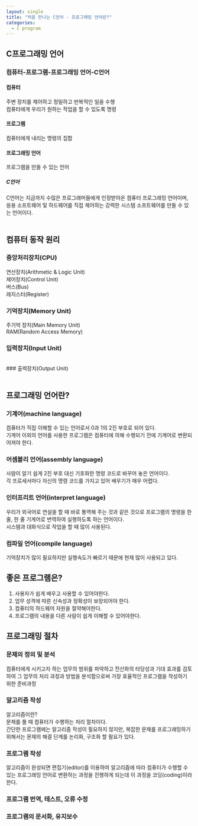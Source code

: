 ```yaml
---
layout: single
title: "처음 만나는 C언어 - 프로그래밍 언어란?"
categories:
  - C program
---
```


## C프로그래밍 언어
### 컴퓨터-프로그램-프로그래밍 언어-C언어
#### 컴퓨터
주변 장치를 제어하고 정밀하고 반복적인 일을 수행 <br>
컴퓨터에게 우리가 원하는 작업을 할 수 있도록 명령 <br>
#### 프로그램
컴퓨터에게 내리는 명령의 집합 <br>
#### 프로그래밍 언어
프로그램을 만들 수 있는 언어 <br>
##### C언어
C언어는 지금까지 수많은 프로그래머들에게 인정받아온 컴퓨터 프로그래밍 언어이며, 응용 소프트웨어 및 하드웨어를 직접 제어하는 강력한 시스템 소프트웨어를 만들 수 있는 언어이다. <br> <br>

## 컴퓨터 동작 원리
### 중앙처리장치(CPU)
연산장치(Arithmetic & Logic Unit) <br>
제어장치(Control Unit) <br>
버스(Bus) <br>
레지스터(Register) <br>
### 기억장치(Memory Unit)
주기억 장치(Main Memory Unit) <br>
RAM(Random Access Memory) <br>
### 입력장치(Input Unit)
<br>
### 출력장치(Output Unit)
<br> <br>

## 프로그래밍 언어란?
### 기계어(machine language)
컴퓨터가 직접 이해할 수 있는 언어로서 0과 1의 2진 부호로 되어 있다. <br>
기계어 이외의 언어를 사용한 프로그램은 컴퓨터에 의해 수행되기 전에 기계어로 변환되어져야 한다. <br>
### 어셈블리 언어(assembly language)
사람이 알기 쉽게 2진 부호 대신 기호화한 명령 코드로 바꾸어 놓은 언어이다. <br>
각 프로세서마다 자신의 명령 코드를 가지고 있어 배우기가 매우 어렵다. <br>
### 인터프리트 언어(interpret language)
우리가 외국어로 연설을 할 때 바로 통역해 주는 것과 같은 것으로 프로그램의 명령을 한 줄, 한 줄 기계어로 번역하여 실행하도록 하는 언어이다. <br>
시스템과 대화식으로 작업을 할 때 많이 사용된다. <br>
### 컴파일 언어(compile language)
기억장치가 많이 필요하지만 실행속도가 빠르기 때문에 현재 많이 사용되고 있다. <br>

## 좋은 프로그램은?
1. 사용자가 쉽게 배우고 사용할 수 있어야한다. <br>
2. 업무 성격에 따른 신속성과 정확성이 보장되어야 한다. <br>
3. 컴퓨터의 하드웨어 자원을 절약해야한다. <br>
4. 프로그램의 내용을 다른 사람이 쉽게 이해할 수 있어야한다. <br>

## 프로그래밍 절차
### 문제의 정의 및 분석
컴퓨터에게 시키고자 하는 업무의 범위를 파악하고 전산화의 타당성과 기대 효과를 검토하여 그 업무의 처리 과정과 방법을 분석함으로써 가장 효율적인 프로그램을 작성하기 위한 준비과정 <br>
### 알고리즘 작성
알고리즘이란? <br>
문제를 풀 때 컴퓨터가 수행하는 처리 절차이다. <br>
간단한 프로그램에는 알고리즘 작성이 필요하지 않지만, 복잡한 문제를 프로그래밍하기 위해서는 문제의 해결 단계를 논리화, 구조화 할 필요가 있다. <br>
### 프로그램 작성
알고리즘이 완성되면 편집기(editor)를 이용하여 알고리즘에 따라 컴퓨터가 수행할 수 있는 프로그래밍 언어로 변환하는 과정을 진행하게 되는데 이 과정을 코딩(coding)이라한다. <br>
### 프로그램 번역, 테스트, 오류 수정

### 프로그램의 문서화, 유지보수
